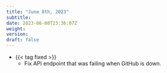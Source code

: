 ```yaml
---
title: "June 8th, 2023"
subtitle:
date: 2023-06-08T23:36:07Z
weight:
version:
draft: false
---
```


- {{< tag fixed >}}
    - Fix API endpoint that was failing when GitHub is down.
